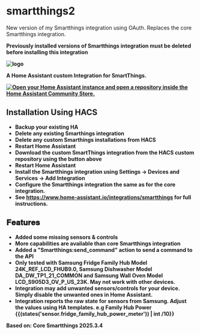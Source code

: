 # smartthings2
New version of my Smartthings integration using OAuth. Replaces the core Smartthings integration.

<b> Previously installed versions of Smartthings integration must be deleted before installing this integration <b>

![logo](https://brands.home-assistant.io/_/smartthings/logo@2x.png)

__A Home Assistant custom Integration for SmartThings.__

[![Open your Home Assistant instance and open a repository inside the Home Assistant Community Store.](https://my.home-assistant.io/badges/hacs_repository.svg)](https://my.home-assistant.io/redirect/hacs_repository/?category=integration&repository=smartthings2&owner=bakernigel)

## __Installation Using HACS__
- Backup your existing HA
- Delete any existing Smarthings integration
- Delete any custom Smarthings installations from HACS
- Restart Home Assistant
- Download the custom SmartThings integration from the HACS custom repository using the button above
- Restart Home Assistant
- Install the Smartthings integration using Settings -> Devices and Services -> Add Integration
- Configure the Smartthings integration the same as for the core integration. 
- See https://www.home-assistant.io/integrations/smartthings for full instructions. 

## __𝐅𝐞𝐚𝐭𝐮𝐫𝐞𝐬__
- Added some missing sensors & controls 
- More capabilities are available than core Smartthings integration
- Added a "Smartthings:send_command" action to send a command to the API
- Only tested with Samsung Fridge Family Hub Model 24K_REF_LCD_FHUB9.0, Samsung Dishwasher Model DA_DW_TP1_21_COMMON and Samsung Wall Oven Model LCD_S905D3_OV_P_US_23K. <b>May not work with other devices.</b>
- Integration may add unwanted sensors/controls for your device. Simply disable the unwanted ones in Home Assistant.
- Integration reports the raw state for sensors from Samsung. Adjust the values using HA templates. e.g Family Hub Power {{(states('sensor.fridge_family_hub_power_meter')) | int /10}}

Based on: Core Smartthings 2025.3.4
